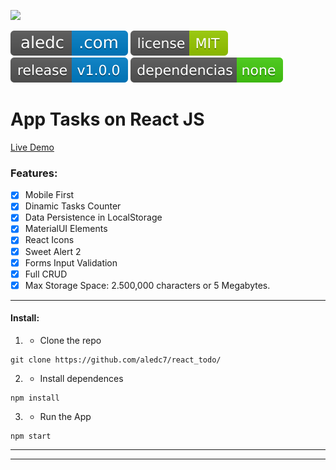 
![](https://github.com/aledc7/react_todo/blob/master/src/images/react2.gif)


  



[![aledc.tk](https://github.com/aledc7/Scrum-Certification/blob/master/recursos/aledc.com.svg)](https://aledc.tk)
[![License](https://github.com/aledc7/Scrum-Certification/blob/master/recursos/mit-license.svg)](https://aledc.tk)
[![GitHub release](https://github.com/aledc7/Scrum-Certification/blob/master/recursos/release.svg)](https://aledc.tk)
[![Dependencies](https://github.com/aledc7/Scrum-Certification/blob/master/recursos/dependencias-none.svg)](https://aledc.tk)

# App Tasks on React JS

[Live Demo](https://aledc7.github.io/react_todo/)

### Features:

- [x] Mobile First
- [x] Dinamic Tasks Counter
- [x] Data Persistence in LocalStorage
- [x] MaterialUI Elements
- [x] React Icons
- [x] Sweet Alert 2
- [x] Forms Input Validation
- [x] Full CRUD
- [x] Max Storage Space: 2.500,000  characters or 5 Megabytes.    
 
_________________________________________________________________________________
#### Install:
1. - Clone the repo
```
git clone https://github.com/aledc7/react_todo/
```
2. - Install dependences
```
npm install
```
3. - Run the App
```
npm start
```
_________________________________________________________________________________

_________________________________________________________________________________


